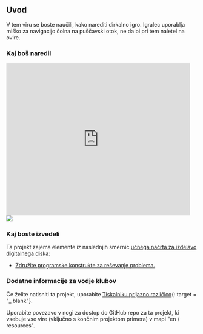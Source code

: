 ## Uvod

V tem viru se boste naučili, kako narediti dirkalno igro. Igralec uporablja miško za navigacijo čolna na puščavski otok, ne da bi pri tem naletel na ovire.

### Kaj boš naredil

<div class="scratch-preview">
  <iframe allowtransparency="true" width="485" height="402" src="https://scratch.mit.edu/projects/embed/63957956/?autostart=false" frameborder="0"></iframe>
  <img src="images/boat-final.png">
</div>

### Kaj boste izvedeli

Ta projekt zajema elemente iz naslednjih smernic [učnega načrta za izdelavo digitalnega diska](http://rpf.io/curriculum):

+ [Združite programske konstrukte za reševanje problema.](https://www.raspberrypi.org/curriculum/programming/builder)

### Dodatne informacije za vodje klubov

Če želite natisniti ta projekt, uporabite [Tiskalniku prijazno različico](https://projects.raspberrypi.org/en/projects/boat-race/print){: target = "_ blank"}.

Uporabite povezavo v nogi za dostop do GitHub repo za ta projekt, ki vsebuje vse vire (vključno s končnim projektom primera) v mapi "en / resources".